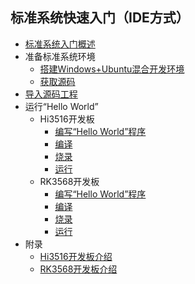 ## 标准系统快速入门（IDE方式）

- [标准系统入门概述](quickstart-ide-standard-overview.md)
- 准备标准系统环境
    - [搭建Windows+Ubuntu混合开发环境](quickstart-ide-standard-env-setup-win-ubuntu.md)
    - [获取源码](quickstart-ide-standard-sourcecode-acquire.md)
- [导入源码工程](quickstart-ide-standard-create-project.md)
- 运行“Hello World”
    - Hi3516开发板
        - [编写“Hello World”程序](quickstart-ide-standard-running-hi3516-create.md)
        - [编译](quickstart-ide-standard-running-hi3516-build.md)
        - [烧录](quickstart-ide-standard-running-hi3516-burning.md)
        - [运行](quickstart-ide-standard-running-hi3516-running.md)
    - RK3568开发板
        - [编写“Hello World”程序](quickstart-ide-standard-running-rk3568-create.md)
        - [编译](quickstart-ide-standard-running-rk3568-build.md)
        - [烧录](quickstart-ide-standard-running-rk3568-burning.md)
        - [运行](quickstart-ide-standard-running-rk3568-running.md)
- 附录
    - [Hi3516开发板介绍](quickstart-ide-standard-board-introduction-hi3516.md)
    - [RK3568开发板介绍](quickstart-ide-standard-board-introduction-rk3568.md)